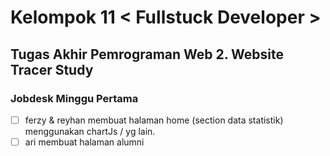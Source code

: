 # Kelompok 11 < Fullstuck Developer >
## Tugas Akhir Pemrograman Web 2. Website Tracer Study

### Jobdesk Minggu Pertama

- [ ] ferzy & reyhan membuat halaman home (section data statistik) menggunakan chartJs / yg lain.
- [ ] ari membuat halaman alumni
